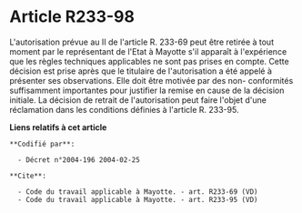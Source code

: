# Article R233-98

L'autorisation prévue au II de l'article R. 233-69 peut être retirée à tout moment par le représentant de l'Etat à Mayotte
s'il apparaît à l'expérience que les règles techniques applicables ne sont pas prises en compte. Cette décision est prise
après que le titulaire de l'autorisation a été appelé à présenter ses observations. Elle doit être motivée par des non-
conformités suffisamment importantes pour justifier la remise en cause de la décision initiale. La décision de retrait de
l'autorisation peut faire l'objet d'une réclamation dans les conditions définies à l'article R. 233-95.

**Liens relatifs à cet article**

	**Codifié par**:

	  - Décret n°2004-196 2004-02-25

	**Cite**:

	  - Code du travail applicable à Mayotte. - art. R233-69 (VD)
	  - Code du travail applicable à Mayotte. - art. R233-95 (VD)

